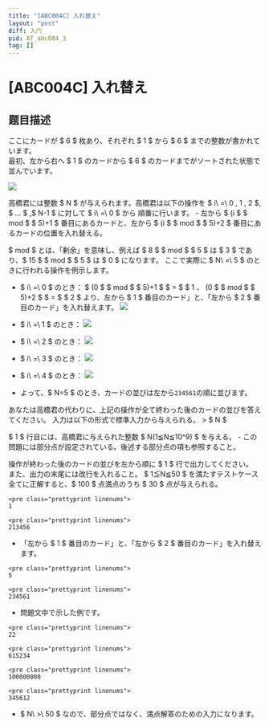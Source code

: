 ```yaml
---
title: "[ABC004C] 入れ替え"
layout: "post"
diff: 入门
pid: AT_abc004_3
tag: []
---
```


# [ABC004C] 入れ替え

## 题目描述

[problemUrl]: https://atcoder.jp/contests/abc004/tasks/abc004_3

ここにカードが $ 6 $ 枚あり、それぞれ $ 1 $ から $ 6 $ までの整数が書かれています。  
 最初、左から右へ $ 1 $ のカードから $ 6 $ のカードまでがソートされた状態で並んでいます。

 ![](https://cdn.luogu.com.cn/upload/vjudge_pic/AT_abc004_3/8f6ba0b6c718be3db1905de008024bbefd8f50fb.png)

 高橋君には整数 $ N $ が与えられます。高橋君は以下の操作を $ i\ =\ 0 $,$ 1 $,$ 2 $, $ ... $ ,$ N-1 $ に対して $ i\ =\ 0 $ から 順番に行います。 - 左から $ (i $ $ mod $ $ 5)+1 $ 番目にあるカードと、左から $ (i $ $ mod $ $ 5)+2 $ 番目にあるカードの位置を入れ替える。
 
 $ mod $ とは、「剰余」を意味し、例えば $ 8 $ $ mod $ $ 5 $ は $ 3 $ であり、$ 15 $ $ mod $ $ 5 $ は $ 0 $ になります。 ここで実際に $ N\ =\ 5 $ のときに行われる操作を例示します。

- $ i\ =\ 0 $ のとき：
 $ (0 $ $ mod $ $ 5)+1 $ $ = $ $ 1 $、$ (0 $ $ mod $ $ 5)+2 $ $ = $ $ 2 $ より、左から $ 1 $ 番目のカード」と、「左から $ 2 $ 番目のカード」を入れ替えます。  ![](https://cdn.luogu.com.cn/upload/vjudge_pic/AT_abc004_3/9910e34356f567b079a89cb95447c11e913234c1.png)

- $ i\ =\ 1 $ のとき：
 ![](https://cdn.luogu.com.cn/upload/vjudge_pic/AT_abc004_3/e27b53d42b3efae94e288c0b97bc34e8579fc6fa.png)

- $ i\ =\ 2 $ のとき：
 ![](https://cdn.luogu.com.cn/upload/vjudge_pic/AT_abc004_3/244c2ec6f9beac0be821d79d7edfd2b166b89e66.png)

- $ i\ =\ 3 $ のとき：
 ![](https://cdn.luogu.com.cn/upload/vjudge_pic/AT_abc004_3/fac73fa6d6792eacb6baf5a251dde745c56db6d2.png)

- $ i\ =\ 4 $ のとき：
 ![](https://cdn.luogu.com.cn/upload/vjudge_pic/AT_abc004_3/4b74bb2dc81c4ba42fb5807fe65b2ad2049f5331.png)

- よって、$ N=5 $ のとき、カードの並びは左から`234561`の順に並びます。
 
 あなたは高橋君の代わりに、上記の操作が全て終わった後のカードの並びを答えてください。 入力は以下の形式で標準入力から与えられる。 > $ N $

 $ 1 $ 行目には、高橋君に与えられた整数 $ N(1≦N≦10^9) $ を与える。 - この問題には部分点が設定されている。後述する部分点の項も参照すること。
 
 操作が終わった後のカードの並びを左から順に $ 1 $ 行で出力してください。  
 また、出力の末尾には改行を入れること。 $ 1≦N≦50 $ を満たすテストケース全てに正解すると、$ 100 $ 点満点のうち $ 30 $ 点が与えられる。

 ```
<pre class="prettyprint linenums">
1
```

 ```
<pre class="prettyprint linenums">
213456
```

- 「左から $ 1 $ 番目のカード」と、「左から $ 2 $ 番目のカード」を入れ替えます。
 
```
<pre class="prettyprint linenums">
5
```

 ```
<pre class="prettyprint linenums">
234561
```

- 問題文中で示した例です。
 
```
<pre class="prettyprint linenums">
22
```

 ```
<pre class="prettyprint linenums">
615234
```

 ```
<pre class="prettyprint linenums">
100000000
```

 ```
<pre class="prettyprint linenums">
345612
```

- $ N\ >\ 50 $ なので、部分点ではなく、満点解答のための入力になります。

